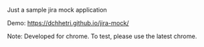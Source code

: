 Just a sample jira mock application

Demo: https://dchhetri.github.io/jira-mock/

Note: Developed for chrome. To test, please use the latest chrome.
